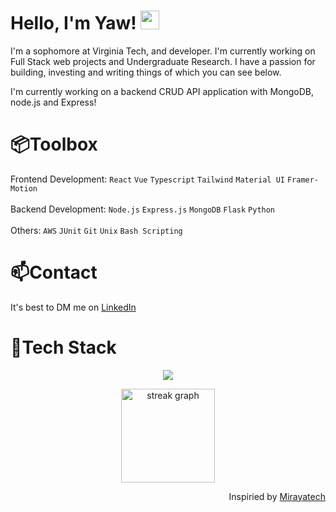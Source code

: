   <!-- Hello there! Feel free to make this your own but kindly don't use my data. Attributions are welcomed & appreciated --> 

# Hello, I'm Yaw! <img src="https://raw.githubusercontent.com/MartinHeinz/MartinHeinz/master/wave.gif" width="30px">

I'm a sophomore at Virginia Tech, and developer. I'm currently working on Full Stack web projects and Undergraduate Research. I have a passion for building, investing and writing things of which you can see below.

I'm currently working on a backend CRUD API application with MongoDB, node.js and Express!



###

<h1 align="left">📦Toolbox</h1>
Frontend Development: <code>React</code> <code>Vue</code> <code>Typescript</code> <code>Tailwind</code> <code>Material UI</code> <code>Framer-Motion</code> <br />
<br />
Backend Development: <code>Node.js</code> <code>Express.js</code> <code>MongoDB</code> <code>Flask</code> <code>Python</code> <br />
<br />
Others: <code>AWS</code> <code>JUnit</code> <code>Git</code> <code>Unix</code> <code>Bash Scripting</code> <br />


<h1 align="left">📫Contact</h1>
It's best to DM me on <a href="https://www.linkedin.com/in/yaw-owusu-snr/">LinkedIn</a>


<h1 align="left">🧱Tech Stack</h1>
<p align="center">
  <a href="https://skillicons.dev">
    <img src="https://skillicons.dev/icons?i=js,html,react,d3,express,flask,materialui,mongodb,ts,c&perline=5" />
  </a>
</p>

<div align="center">
  <img src="https://streak-stats.demolab.com?user=Yawowususnr&locale=en&mode=daily&theme=github_dark&hide_border=false&border_radius=5&order=3" height="150" alt="streak graph"  />
</div>

<p align="right">
  Inspiried by <a href="https://github.com/mirayatech" />Mirayatech</a>
</p>

